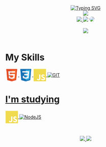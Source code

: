 <div align="center">
<a href="https://git.io/typing-svg"><img src="https://readme-typing-svg.demolab.com?font=oswald&weight=200&duration=1500&pause=500&color=FFC900&background=7F000000&center=true&width=435&lines=Hello!+My+name+is+Almir+Gabriel;I'm+25+years+old;I'm+studying+to+be+a+front+end+developer;Be+Welcome+!+" alt="Typing SVG" /></a>
</div>

<div align="center">
<img height="200em" weight="180em" src="https://i.pinimg.com/originals/09/c6/29/09c62903beeba336dc9da76eb5c9a107.gif"/>
</div>

<div align="center"> 
<a href="https://www.instagram.com/_almir_gabriel_/" target="_blank"><img src="https://img.shields.io/badge/-Instagram-%23E4405F?style=for-the-badge&logo=instagram&logoColor=white"</a>
<a href = "mailto:almir.gabriel.andrade@gmail.com"> <img src="https://img.shields.io/badge/-Gmail-%23333?style=for-the-badge&logo=gmail&logoColor=white" target="_blank"></a>
<a href="https://www.linkedin.com/in/almir-gabriel-andrade-82377b25a/" target="_blank"><img src="https://img.shields.io/badge/-LinkedIn-%230077B5?style=for-the-badge&logo=linkedin&logoColor=white" style="border-radius: 30px" target="_blank"></a> 
 <br><br>
  <img alingn="center" src="https://komarev.com/ghpvc/?username=AlmirGabriel&style=for-the-badge&label=Total+profile+visits&color=red"/>
 </div>
 
<div style="display: inline_block"><br>
<h1>My Skills</h1>
  <a target="_blank" href="https://developer.mozilla.org/pt-BR/docs/Web/HTML"><img align="center" alt="HTML" height="40" width="40" src="https://raw.githubusercontent.com/devicons/devicon/master/icons/html5/html5-original.svg">
  <a target="_blank" href="https://developer.mozilla.org/pt-BR/docs/Web/CSS"><img align="center" alt="CSS" height="40" width="40" src="https://raw.githubusercontent.com/devicons/devicon/master/icons/css3/css3-original.svg">
  <a target="_blank" href="https://developer.mozilla.org/pt-BR/docs/Web/JavaScript"><img align="center" alt="JavaScript" height="40" width="40" src="https://raw.githubusercontent.com/devicons/devicon/master/icons/javascript/javascript-plain.svg">
  <a target="_blank" href="https://git-scm.com/"><img align="center" alt="GIT" height="40" width="40" src="https://cdn.jsdelivr.net/gh/devicons/devicon/icons/git/git-original.svg">
</div>

<div>
<h1>I'm studying</h1>
   <a target="_blank" href="https://developer.mozilla.org/pt-BR/docs/Web/JavaScript"><img align="center" alt="JavaScript" height="40" width="40" src="https://raw.githubusercontent.com/devicons/devicon/master/icons/javascript/javascript-plain.svg">
   <a target="_blank" href="https://nodejs.org/en/docs/"><img align="center" alt="NodeJS" height="40" width="40" src="https://cdn.jsdelivr.net/gh/devicons/devicon/icons/nodejs/nodejs-original.svg"></a>
</div>

<div align="center">
<h1></h1>
<a href="https//beacons.ai/AlmirGabriel">
<img height="160em" src="https://github-readme-stats.vercel.app/api?username=AlmirGabriel&show_icons=true&theme=outrun"/>
<img height="160em" src="https://github-readme-stats.vercel.app/api/top-langs/?username=AlmirGabriel&layout=compact&theme=outrun"/>
</div>
